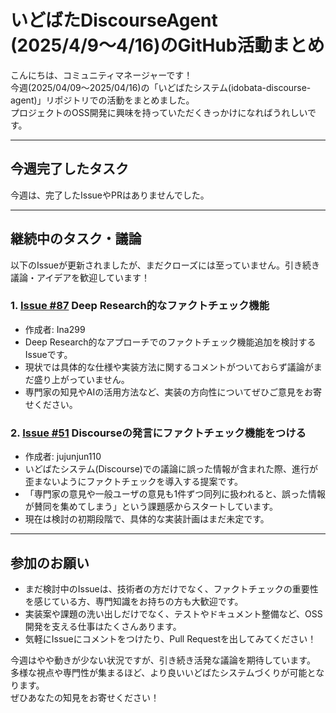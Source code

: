 # いどばたDiscourseAgent (2025/4/9〜4/16)のGitHub活動まとめ

こんにちは、コミュニティマネージャーです！  
今週(2025/04/09〜2025/04/16)の「いどばたシステム(idobata-discourse-agent)」リポジトリでの活動をまとめました。  
プロジェクトのOSS開発に興味を持っていただくきっかけになればうれしいです。

---

## 今週完了したタスク

今週は、完了したIssueやPRはありませんでした。

---

## 継続中のタスク・議論

以下のIssueが更新されましたが、まだクローズには至っていません。引き続き議論・アイデアを歓迎しています！

### 1. [Issue #87](https://github.com/digitaldemocracy2030/idobata-discourse-agent/issues/87) Deep Research的なファクトチェック機能
- 作成者: Ina299  
- Deep Research的なアプローチでのファクトチェック機能追加を検討するIssueです。
- 現状では具体的な仕様や実装方法に関するコメントがついておらず議論がまだ盛り上がっていません。  
- 専門家の知見やAIの活用方法など、実装の方向性についてぜひご意見をお寄せください。

### 2. [Issue #51](https://github.com/digitaldemocracy2030/idobata-discourse-agent/issues/51) Discourseの発言にファクトチェック機能をつける
- 作成者: jujunjun110  
- いどばたシステム(Discourse)での議論に誤った情報が含まれた際、進行が歪まないようにファクトチェックを導入する提案です。  
- 「専門家の意見や一般ユーザの意見も1件ずつ同列に扱われると、誤った情報が賛同を集めてしまう」という課題感からスタートしています。
- 現在は検討の初期段階で、具体的な実装計画はまだ未定です。

---

## 参加のお願い

- まだ検討中のIssueは、技術者の方だけでなく、ファクトチェックの重要性を感じている方、専門知識をお持ちの方も大歓迎です。  
- 実装案や課題の洗い出しだけでなく、テストやドキュメント整備など、OSS開発を支える仕事はたくさんあります。  
- 気軽にIssueにコメントをつけたり、Pull Requestを出してみてください！

今週はやや動きが少ない状況ですが、引き続き活発な議論を期待しています。  
多様な視点や専門性が集まるほど、より良いいどばたシステムづくりが可能となります。  
ぜひあなたの知見をお寄せください！